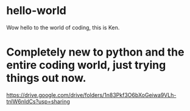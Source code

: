 # hello-world
Wow hello to the world of coding, this is Ken.
# Completely new to python and the entire coding world, just trying things out now. #
https://drive.google.com/drive/folders/1n83Pkf3O6bXoGeiwa9VLh-tnlW6nIdCs?usp=sharing
